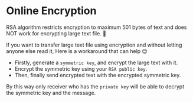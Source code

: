 # Online Encryption
RSA algorithm restricts encryption to maximum 501 bytes of text and does NOT work for encrypting large text file. 😤

If you want to transfer large text file using encryption and without letting anyone else read it, Here is a workaround that can help 😉

- Firstly, generate a `symmetric key`, and encrypt the large text with it.
- Encrypt the symmetric key using your `RSA public key`.
- Then, finally send encrypted text with the encrypted symmetric key.

By this way only receiver who has the `private key` will be able to decrypt the symmetric key and the message.
